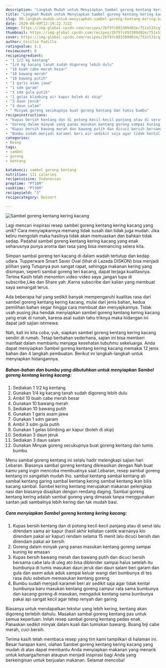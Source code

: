 ```yaml
---
description: "Langkah Mudah untuk Menyiapkan Sambel goreng kentang kering kacang, Lezat Sekali"
title: "Langkah Mudah untuk Menyiapkan Sambel goreng kentang kering kacang, Lezat Sekali"
slug: 90-langkah-mudah-untuk-menyiapkan-sambel-goreng-kentang-kering-kacang-lezat-sekali
date: 2020-08-09T12:19:22.722Z
image: https://img-global.cpcdn.com/recipes/2bf97c893309d02e/751x532cq70/sambel-goreng-kentang-kering-kacang-foto-resep-utama.jpg
thumbnail: https://img-global.cpcdn.com/recipes/2bf97c893309d02e/751x532cq70/sambel-goreng-kentang-kering-kacang-foto-resep-utama.jpg
cover: https://img-global.cpcdn.com/recipes/2bf97c893309d02e/751x532cq70/sambel-goreng-kentang-kering-kacang-foto-resep-utama.jpg
author: Cecilia Padilla
ratingvalue: 3.1
reviewcount: 8
recipeingredient:
- "1 1/2 kg kentang"
- "1/4 kg kacang tanah sudah digoreng lebih dulu"
- "10 buah cabe merah besar"
- "10 bawang merah"
- "10 bawang putih"
- "1 garis asam jawa"
- "1 sdm garam"
- "3 sdm gula putih"
- "1 gelas blimbing air kapur boleh di skip"
- "3 daun jeruk"
- "3 daun salam"
- " Minyak goreng secukupnya buat goreng kentang dan tumis bumbu"
recipeinstructions:
- "Kupas bersih kentang dan di potong kecil-kecil panjang atau di serut lalu direndam sama air kapur (hasil akhir keliatan cantik warnanya klo direndam pakai air kapur) rendam selama 15 menit lalu dicuci bersih dan direndam pakai air bersih"
- "Goreng dalam minyak yang panas masukan kentang goreng sampai kuning ke emasan"
- "Kupas bersih bawang merah dan bawang putih dan dicuci bersih bersama cabe lalu di uleg ato bisa diblender sampai halus setelah itu bumbunya di tumis masukan daun jeruk dan daun salam beri garam dan gula dan asem aduk aduk sampai keluar wangi dari bumbunya di tes rasa dulu sebelum memasukan kentang goreng"
- "Bumbu sudah menjadi karamel beri air sedikit saja agar tidak kental bumbunya baru masukan kentang goreng campur rata sama bumbunya dan kacang goreng di masukan, mengaduk kentang sama bumbunya pakai api sangat kecil agar tetep renyah dan garing"
categories:
- Resep
tags:
- sambel
- goreng
- kentang

katakunci: sambel goreng kentang 
nutrition: 111 calories
recipecuisine: Indonesian
preptime: "PT16M"
cooktime: "PT36M"
recipeyield: "3"
recipecategory: Dessert

---
```



![Sambel goreng kentang kering kacang](https://img-global.cpcdn.com/recipes/2bf97c893309d02e/751x532cq70/sambel-goreng-kentang-kering-kacang-foto-resep-utama.jpg)

Lagi mencari inspirasi resep sambel goreng kentang kering kacang yang unik? Cara menyiapkannya memang tidak susah dan tidak juga mudah. Jika keliru mengolah maka hasilnya tidak akan memuaskan dan bahkan tidak sedap. Padahal sambel goreng kentang kering kacang yang enak seharusnya punya aroma dan rasa yang bisa memancing selera kita.

Simpan sambal goreng teri kacang di dalam wadah tertutup dan kedap udara. Tupperware Smart Saver Oval (lihat di Lazada DISKON) bisa menjadi pilihan yang Tutupnya pun sangat rapat, sehingga makanan kering yang disimpan, seperti sambal goreng teri kacang, dapat terjaga kualitasnya. Terima Kasih telah menonton video-video saya ,jangan lupa di subscribe,Like dan Share yah ,Karna subscribe dari kalian yang membuat saya semangat terus.

Ada beberapa hal yang sedikit banyak mempengaruhi kualitas rasa dari sambel goreng kentang kering kacang, mulai dari jenis bahan, kedua pemilihan bahan segar hingga cara membuat dan menyajikannya. Tidak usah pusing jika hendak menyiapkan sambel goreng kentang kering kacang yang enak di rumah, karena asal sudah tahu triknya maka hidangan ini dapat jadi sajian istimewa.


Nah, kali ini kita coba, yuk, siapkan sambel goreng kentang kering kacang sendiri di rumah. Tetap berbahan sederhana, sajian ini bisa memberi manfaat dalam membantu menjaga kesehatan tubuhmu sekeluarga. Anda dapat menyiapkan Sambel goreng kentang kering kacang memakai 12 jenis bahan dan 4 langkah pembuatan. Berikut ini langkah-langkah untuk menyiapkan hidangannya.

<!--inarticleads1-->

##### Bahan-bahan dan bumbu yang dibutuhkan untuk menyiapkan Sambel goreng kentang kering kacang:

1. Sediakan 1 1/2 kg kentang
1. Gunakan 1/4 kg kacang tanah sudah digoreng lebih dulu
1. Ambil 10 buah cabe merah besar
1. Gunakan 10 bawang merah
1. Sediakan 10 bawang putih
1. Gunakan 1 garis asam jawa
1. Gunakan 1 sdm garam
1. Ambil 3 sdm gula putih
1. Gunakan 1 gelas blimbing air kapur (boleh di skip)
1. Sediakan 3 daun jeruk
1. Sediakan 3 daun salam
1. Gunakan  Minyak goreng secukupnya buat goreng kentang dan tumis bumbu


Menu sambal goreng kentang ini selalu hadir melengkapi sajian hari Lebaran. Biasanya sambal goreng kentang dikreasikan dengan Nah buat kamu yang ingin mencoba membuatnya saat Lebaran, resep sambal goreng kentang ini sangatlah mudah lho. sambal kentang sambal kentang ati sambal kentang garing sambal kentang kering sambal kentang ikan bilis kacang sambal. Sambel kering kentang merupakan makanan pelengkap nasi dan biasanya disajikan dengan rendang daging. Sambal goreng kentang kering adalah sambal goreng yang dimasak tanpa menggunakan santan jadi sambalnya lebih kering dan tak mudah basi. 

<!--inarticleads2-->

##### Cara menyiapkan Sambel goreng kentang kering kacang:

1. Kupas bersih kentang dan di potong kecil-kecil panjang atau di serut lalu direndam sama air kapur (hasil akhir keliatan cantik warnanya klo direndam pakai air kapur) rendam selama 15 menit lalu dicuci bersih dan direndam pakai air bersih
1. Goreng dalam minyak yang panas masukan kentang goreng sampai kuning ke emasan
1. Kupas bersih bawang merah dan bawang putih dan dicuci bersih bersama cabe lalu di uleg ato bisa diblender sampai halus setelah itu bumbunya di tumis masukan daun jeruk dan daun salam beri garam dan gula dan asem aduk aduk sampai keluar wangi dari bumbunya di tes rasa dulu sebelum memasukan kentang goreng
1. Bumbu sudah menjadi karamel beri air sedikit saja agar tidak kental bumbunya baru masukan kentang goreng campur rata sama bumbunya dan kacang goreng di masukan, mengaduk kentang sama bumbunya pakai api sangat kecil agar tetep renyah dan garing


Biasanya untuk mendapatkan tekstur yang lebih kering, kentang akan digoreng terlebih dahulu. Masakan sambal goreng kentang pas untuk semua keperluan. Inilah resep sambal goreng kentang pedas enak. Panaskan sedikit minyak dalam kuali dan tumiskan bawang. Buang biji cabe merah, cuci bersih. 

Terima kasih telah membaca resep yang tim kami tampilkan di halaman ini. Besar harapan kami, olahan Sambel goreng kentang kering kacang yang mudah di atas dapat membantu Anda menyiapkan makanan yang menarik untuk keluarga/teman ataupun menjadi inspirasi bagi Anda yang berkeinginan untuk berjualan makanan. Selamat mencoba!
